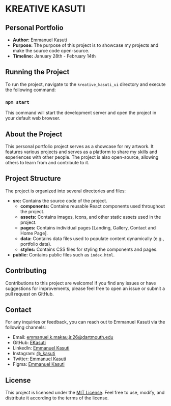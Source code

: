 # KREATIVE KASUTI

## Personal Portfolio

- **Author:** Emmanuel Kasuti
- **Purpose:** The purpose of this project is to showcase my projects and make the source code open-source.
- **Timeline:** January 28th - February 14th

## Running the Project

To run the project, navigate to the `kreative_kasuti_ui` directory and execute the following command:

### `npm start`

This command will start the development server and open the project in your default web browser.

## About the Project

This personal portfolio project serves as a showcase for my artwork. It features various projects and serves as a platform to share my skills and experiences with other people. The project is also open-source, allowing others to learn from and contribute to it. 


## Project Structure

The project is organized into several directories and files:

- **src:** Contains the source code of the project.
  - **components:** Contains reusable React components used throughout the project.
  - **assets:** Contains images, icons, and other static assets used in the project.
  - **pages:** Contains individual pages [Landing, Gallery, Contact and Home Page].
  - **data:** Contains data files used to populate content dynamically (e.g., portfolio data).
  - **styles:** Contains CSS files for styling the components and pages.
- **public:** Contains public files such as `index.html`.

## Contributing

Contributions to this project are welcome! If you find any issues or have suggestions for improvements, please feel free to open an issue or submit a pull request on GitHub.

## Contact

For any inquiries or feedback, you can reach out to Emmanuel Kasuti via the following channels:

- Email: emmanuel.k.makau.jr.26@dartmouth.edu
- GitHub: [EKasuti](https://github.com/EKasuti)
- LinkedIn: [Emmanuel Kasuti](https://www.linkedin.com/in/emmanuel-kasuti/)
- Instagram: [@_kasuti](https://www.instagram.com/_kasuti/)
- Twitter: [Emmanuel Kasuti](https://twitter.com/emmanuel_kasuti)
- Figma: [Emmanuel Kasuti](https://www.figma.com/@emmanuel_kasuti)

## License

This project is licensed under the [MIT License](LICENSE). Feel free to use, modify, and distribute it according to the terms of the license.